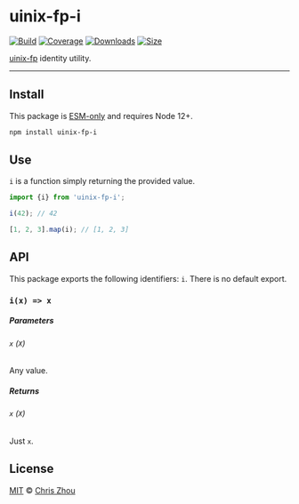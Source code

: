 # uinix-fp-i

[![Build][build-badge]][build]
[![Coverage][coverage-badge]][coverage]
[![Downloads][downloads-badge]][downloads]
[![Size][bundle-size-badge]][bundle-size]

[uinix-fp] identity utility.

---

## Install

This package is [ESM-only][] and requires Node 12+.

```sh
npm install uinix-fp-i
```

## Use

`i` is a function simply returning the provided value.

```js
import {i} from 'uinix-fp-i';

i(42); // 42

[1, 2, 3].map(i); // [1, 2, 3]
```

## API

This package exports the following identifiers: `i`.  There is no default export.

### `i(x) => x`

##### Parameters

###### `x` (`X`)
Any value.

##### Returns

###### `x` (`X`)
Just `x`.

## License

[MIT][license] © [Chris Zhou][author]

<!-- project -->
[author]: https://github.com/chrisrzhou
[license]: https://github.com/uinix-js/uinix-fp/blob/main/license
[build]: https://github.com/uinix-js/uinix-fp/actions
[build-badge]: https://github.com/uinix-js/uinix-fp/workflows/main/badge.svg
[coverage]: https://codecov.io/github/uinix-js/uinix-fp
[coverage-badge]: https://img.shields.io/codecov/c/github/uinix-js/uinix-fp.svg
[downloads]: https://www.npmjs.com/package/uinix-fp-i
[downloads-badge]: https://img.shields.io/npm/dm/uinix-fp-i.svg
[bundle-size]: https://bundlephobia.com/result?p=uinix-fp-i
[bundle-size-badge]: https://img.shields.io/bundlephobia/minzip/uinix-fp-i.svg

<!-- defs -->
[ESM-only]: https://gist.github.com/sindresorhus/a39789f98801d908bbc7ff3ecc99d99c
[uinix-fp]: https://github.com/uinix-js/uinix-fp
